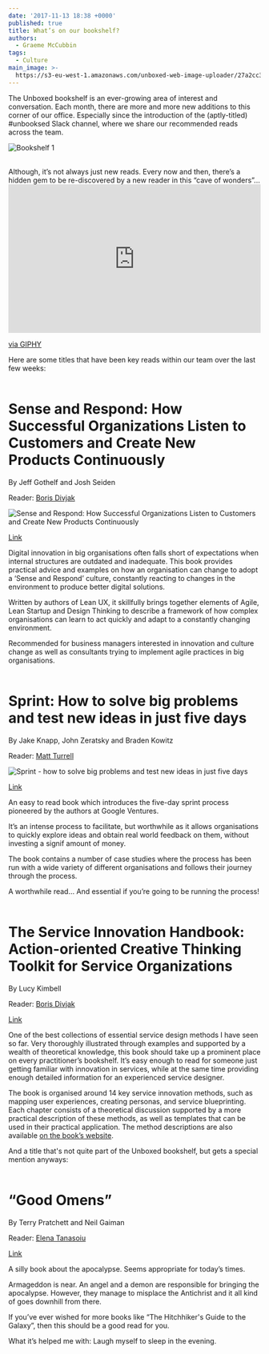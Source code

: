```yaml
---
date: '2017-11-13 18:38 +0000'
published: true
title: What’s on our bookshelf?
authors:
  - Graeme McCubbin
tags:
  - Culture
main_image: >-
  https://s3-eu-west-1.amazonaws.com/unboxed-web-image-uploader/27a2cc3bd7e9da2a5547af3e83f5e5d2.png
---
```

The Unboxed bookshelf is an ever-growing area of interest and conversation. Each month, there are more and more new additions to this corner of our office. Especially since the introduction of the (aptly-titled) #unbooksed Slack channel, where we share our recommended reads across the team.<br/>

![Bookshelf 1](https://s3-eu-west-1.amazonaws.com/unboxed-web-image-uploader/f62cab91968c5f6ac63d603f0bb56892.png)

<br/>
Although, it’s not always just new reads. Every now and then, there’s a hidden gem to be re-discovered by a new reader in this “cave of wonders”...<br/>

<div style="width:100%;height:0;padding-bottom:59%;position:relative;"><iframe src="https://giphy.com/embed/yAqbVML9ETAgE" width="100%" height="100%" style="position:absolute" frameBorder="0" class="giphy-embed" allowFullScreen></iframe></div><p><a href="https://giphy.com/gifs/vhs-yAqbVML9ETAgE">via GIPHY</a></p>

Here are some titles that have been key reads within our team over the last few weeks:<br/>
<br/>

# Sense and Respond: How Successful Organizations Listen to Customers and Create New Products Continuously
By Jeff Gothelf and Josh Seiden<br/>

Reader: [Boris Divjak](https://unboxed.co/people#boris-divjak)<br/>

![Sense and Respond: How Successful Organizations Listen to Customers and Create New Products Continuously](https://s3-eu-west-1.amazonaws.com/unboxed-web-image-uploader/e92a80c36de684a339eaf22e761098b3.png)

[Link](https://www.amazon.co.uk/Sense-Respond-Successful-Organizations-Continuously/dp/1633691888/ref=sr_1_1?s=books&ie=UTF8&qid=1504515635&sr=1-1&keywords=sense+and+respond)<br/>

Digital innovation in big organisations often falls short of expectations when internal structures are outdated and inadequate. This book provides practical advice and examples on how an organisation can change to adopt a ‘Sense and Respond’ culture, constantly reacting to changes in the environment to produce better digital solutions.<br/>

Written by authors of Lean UX, it skillfully brings together elements of Agile, Lean Startup and Design Thinking to describe a framework of how complex organisations can learn to act quickly and adapt to a constantly changing environment.<br/>

Recommended for business managers interested in innovation and culture change as well as consultants trying to implement agile practices in big organisations.<br/>
<br/>


# Sprint: How to solve big problems and test new ideas in just five days
By Jake Knapp, John Zeratsky and Braden Kowitz<br/>

Reader: [Matt Turrell](https://unboxed.co/people#matt-turrell)<br/>

![Sprint - how to solve big problems and test new ideas in just five days](https://s3-eu-west-1.amazonaws.com/unboxed-web-image-uploader/e2acf7d1e9e29872f8126847c2f16b7e.png)

[Link](https://www.amazon.co.uk/Sprint-Solve-Problems-Test-Ideas/dp/0593076117/ref=sr_1_1?ie=UTF8&qid=1502809053&sr=8-1&keywords=Sprint)<br/>

An easy to read book which introduces the five-day sprint process pioneered by the authors at Google Ventures.<br/>

It’s an intense process to facilitate, but worthwhile as it allows organisations to quickly explore ideas and obtain real world feedback on them, without investing a signif amount of money.<br/>

The book contains a number of case studies where the process has been run with a wide variety of different organisations and follows their journey through the process.<br/>

A worthwhile read… And essential if you’re going to be running the process!<br/>
<br/>


# The Service Innovation Handbook: Action-oriented Creative Thinking Toolkit for Service Organizations
By Lucy Kimbell<br/>

Reader: [Boris Divjak](https://unboxed.co/people#boris-divjak)<br/>

[Link](https://www.amazon.co.uk/Service-Innovation-Handbook-Action-oriented-Organizations/dp/9063693532/ref=sr_1_1?ie=UTF8&qid=1504517846&sr=8-1&keywords=handbook+service+innovation)<br/>

One of the best collections of essential service design methods I have seen so far. Very thoroughly illustrated through examples and supported by a wealth of theoretical knowledge, this book should take up a prominent place on every practitioner’s bookshelf. It’s easy enough to read for someone just getting familiar with innovation in services, while at the same time providing enough detailed information for an experienced service designer.<br/>

The book is organised around 14 key service innovation methods, such as mapping user experiences, creating personas, and service blueprinting. Each chapter consists of a theoretical discussion supported by a more practical description of these methods, as well as templates that can be used in their practical application. The method descriptions are also available [on the book’s website](https://serviceinnovationhandbook.org/methods/).<br/>

And a title that's not quite part of the Unboxed bookshelf, but gets a special mention anyways:<br/>
<br/>

# “Good Omens”
By Terry Pratchett and Neil Gaiman<br/>

Reader: [Elena Tanasoiu](https://unboxed.co/people#elena-tanasoiu)<br/>

[Link](https://www.goodreads.com/book/show/12067.Good_Omens)<br/>

A silly book about the apocalypse. Seems appropriate for today’s times.<br/>

Armageddon is near. An angel and a demon are responsible for bringing the apocalypse. However, they manage to misplace the Antichrist and it all kind of goes downhill from there.<br/>

If you’ve ever wished for more books like “The Hitchhiker's Guide to the Galaxy”, then this should be a good read for you.<br/>

What it’s helped me with: Laugh myself to sleep in the evening.<br/>
